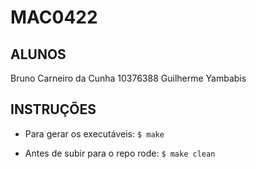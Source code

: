 # MAC0422
## ALUNOS
Bruno Carneiro da Cunha 10376388
Guilherme Yambabis
## INSTRUÇÕES
* Para gerar os executáveis:
```$ make```

* Antes de subir para o repo rode:
```$ make clean```
